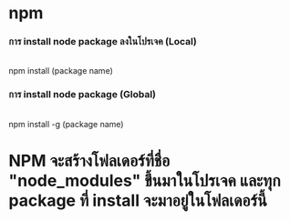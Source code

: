 # npm 
<h3>การ install node package ลงในโปรเจค (Local)</h3>
<br>
npm install (package name)


<h3>การ install node package (Global)</h3>
<br>
npm install -g (package name)

<h1>NPM จะสร้างโฟลเดอร์ที่ชื่อ "node_modules" ขึ้นมาในโปรเจค และทุก package ที่ install จะมาอยู่ในโฟลเดอร์นี้ </h1>
